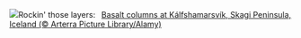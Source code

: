 ![](https://www.bing.com/th?id=OHR.BasaltColumns_EN-US4476950150_UHD.jpg&w=1000)Rockin' those layers:&nbsp;&ensp;[Basalt columns at Kálfshamarsvík, Skagi Peninsula, Iceland (© Arterra Picture Library/Alamy)](https://www.bing.com/th?id=OHR.BasaltColumns_EN-US4476950150_UHD.jpg)
<br><br/>
